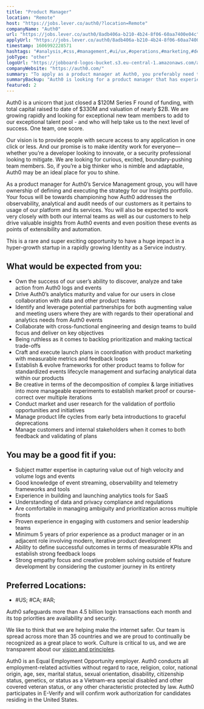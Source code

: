 ```yaml
---
title: "Product Manager"
location: "Remote"
host: "https://jobs.lever.co/auth0/?location=Remote"
companyName: "Auth0"
url: "https://jobs.lever.co/auth0/8adb406a-b210-4b24-8f06-60aa7400e04c"
applyUrl: "https://jobs.lever.co/auth0/8adb406a-b210-4b24-8f06-60aa7400e04c/apply"
timestamp: 1606992228571
hashtags: "#analysis,#css,#management,#ui/ux,#operations,#marketing,#devsec"
jobType: "other"
logoUrl: "https://jobboard-logos-bucket.s3.eu-central-1.amazonaws.com/auth0"
companyWebsite: "https://auth0.com/"
summary: "To apply as a product manager at Auth0, you preferably need to have 5 years of prior experience as a product manager or in an adjacent role involving modern, iterative product development."
summaryBackup: "Auth0 is looking for a product manager that has experience in: #marketing, #devsec, #analysis."
featured: 2
---
```


Auth0 is a unicorn that just closed a $120M Series F round of funding, with total capital raised to date of $330M and valuation of nearly $2B. We are growing rapidly and looking for exceptional new team members to add to our exceptional talent pool - and who will help take us to the next level of success. One team, one score. 

Our vision is to provide people with secure access to any application in one click or less. And our promise is to make identity work for everyone—whether you’re a developer looking to innovate, or a security professional looking to mitigate. We are looking for curious, excited, boundary-pushing team members. So, if you’re a big thinker who is nimble and adaptable, Auth0 may be an ideal place for you to shine.

As a product manager for Auth0’s Service Management group, you will have ownership of defining and executing the strategy for our Insights portfolio. Your focus will be towards championing how Auth0 addresses the observability, analytical and audit needs of our customers as it pertains to usage of our platform and its services. You will also be expected to work very closely with both our internal teams as well as our customers to help drive valuable insights from Auth0 events and even position these events as points of extensibility and automation.

This is a rare and super exciting opportunity to have a huge impact in a hyper-growth startup in a rapidly growing Identity as a Service industry.

## What would be expected from you:

*   Own the success of our user’s ability to discover, analyze and take action from Auth0 logs and events
*   Drive Auth0’s analytics maturity and value for our users in close collaboration with data and other product teams
*   Identify and leverage potential partnerships for both augmenting value and meeting users where they are with regards to their operational and analytics needs from Auth0 events
*   Collaborate with cross-functional engineering and design teams to build focus and deliver on key objectives
*   Being ruthless as it comes to backlog prioritization and making tactical trade-offs
*   Craft and execute launch plans in coordination with product marketing with measurable metrics and feedback loops
*   Establish & evolve frameworks for other product teams to follow for standardized events lifecycle management and surfacing analytical data within our products
*   Be creative in terms of the decomposition of complex & large initiatives into more manageable experiments to establish market proof or course-correct over multiple iterations
*   Conduct market and user research for the validation of portfolio opportunities and initiatives
*   Manage product life cycles from early beta introductions to graceful deprecations
*   Manage customers and internal stakeholders when it comes to both feedback and validating of plans

## You may be a good fit if you:

*   Subject matter expertise in capturing value out of high velocity and volume logs and events
*   Good knowledge of event streaming, observability and telemetry frameworks and tools
*   Experience in building and launching analytics tools for SaaS
*   Understanding of data and privacy compliance and regulations
*   Are comfortable in managing ambiguity and prioritization across multiple fronts
*   Proven experience in engaging with customers and senior leadership teams
*   Minimum 5 years of prior experience as a product manager or in an adjacent role involving modern, iterative product development
*   Ability to define successful outcomes in terms of measurable KPIs and establish strong feedback loops
*   Strong empathy focus and creative problem solving outside of feature development by considering the customer journey in its entirety

## Preferred Locations:

*   #US; #CA; #AR;

Auth0 safeguards more than 4.5 billion login transactions each month and its top priorities are availability and security.

We like to think that we are helping make the internet safer. Our team is spread across more than 35 countries and we are proud to continually be recognized as a great place to work. Culture is critical to us, and we are transparent about our [vision and principles](https://auth0.com/blog/the-developer-first-identity-platform-auth0-story-and-future). 

Auth0 is an Equal Employment Opportunity employer. Auth0 conducts all employment-related activities without regard to race, religion, color, national origin, age, sex, marital status, sexual orientation, disability, citizenship status, genetics, or status as a Vietnam-era special disabled and other covered veteran status, or any other characteristic protected by law. Auth0 participates in E-Verify and will confirm work authorization for candidates residing in the United States.
